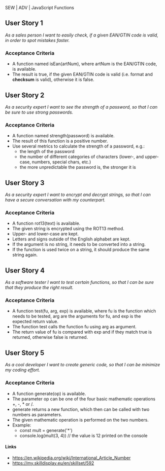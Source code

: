 SEW | ADV | JavaScript Functions

## User Story 1
*As a sales person I want to easily check, if a given EAN/GTIN code is valid, in order to spot mistakes faster.*

### Acceptance Criteria
- A function named isEan(artNum), where artNum is the EAN/GTIN code, is available.
- The result is true, if the given EAN/GTIN code is valid (i.e. format and **checksum** is valid), otherwise it is false.

## User Story 2
*As a security expert I want to see the strength of a password, so that I can be sure to use strong passwords.*

### Acceptance Criteria
- A function named strength(password) is available.
- The result of this function is a positive number.
- Use several metrics to calculate the strength of a password, e.g.:
  - the length of the password
  - the number of different categories of characters (lower-, and upper-case, numbers, special chars, etc.)
  - the more unpredictable the password is, the stronger it is


## User Story 3
*As a security expert I want to encrypt and decrypt strings, so that I can have a secure conversation with my counterpart.*

### Acceptance Criteria
- A function rot13(text) is available.
- The given string is encrypted using the ROT13 method.
- Upper- and lower-case are kept.
- Letters and signs outside of the English alphabet are kept.
- If the argument is no string, it needs to be converted into a string.
- If the function is used twice on a string, it should produce the same string again.


## User Story 4
*As a software tester I want to test certain functions, so that I can be sure that they produce the right result.*

### Acceptance Criteria
- A function test(fu, arg, exp) is available, where fu is the function which needs to be tested, arg are the arguments for fu, and exp is the expected return value.
- The function test calls the function fu using arg as argument.
- The return value of fu is compared with exp and if they match true is returned, otherwise false is returned.


## User Story 5
*As a cool developer I want to create generic code, so that I can be minimize my coding effort.*

### Acceptance Criteria
- A function generate(op) is available.
- The parameter op can be one of the four basic mathematic operations +, -, * or /.
- generate returns a new function, which then can be called with two numbers as parameters.
- The given mathematic operation is performed on the two numbers.
- Example:
  - const mult = generate('*')
  - console.log(mult(3, 4)) // the value is 12 printed on the console

    
#### Links
- https://en.wikipedia.org/wiki/International_Article_Number
- https://my.skilldisplay.eu/en/skillset/592

